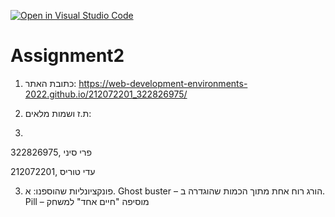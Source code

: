 [![Open in Visual Studio Code](https://classroom.github.com/assets/open-in-vscode-c66648af7eb3fe8bc4f294546bfd86ef473780cde1dea487d3c4ff354943c9ae.svg)](https://classroom.github.com/online_ide?assignment_repo_id=7775898&assignment_repo_type=AssignmentRepo)
# Assignment2
 
 
1.	כתובת האתר:
https://web-development-environments-2022.github.io/212072201_322826975/



2.	ת.ז ושמות מלאים:
3.	
322826975, פרי סיני

212072201, עדי טוריס


3.	פונקציונליות שהוספנו:
א.	Ghost buster – הורג רוח אחת מתוך הכמות שהוגדרה
ב.	Pill – מוסיפה "חיים אחד" למשחק

